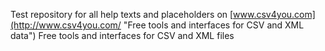 Test repository for all help texts and placeholders on [www.csv4you.com](http://www.csv4you.com/ "Free tools and interfaces for CSV and XML data")
Free tools and interfaces for CSV and XML files
